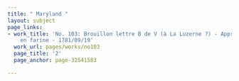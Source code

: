 ```yaml
---
title: " Maryland "
layout: subject
page_links:
- work_title: 'No. 103: Brouillon lettre B de V (à La Luzerne ?) - Approvisonnement
    en farine - 1781/09/19'
  work_url: pages/works/no103
  page_title: '2'
  page_anchor: page-32541583

---
```

